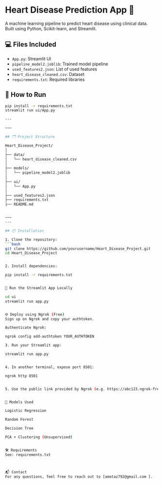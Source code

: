 # Heart Disease Prediction App 💓

A machine learning pipeline to predict heart disease using clinical data.  
Built using Python, Scikit-learn, and Streamlit.

## 💻 Files Included
- `App.py`: Streamlit UI
- `pipeline_model2.joblib`: Trained model pipeline
- `used_features2.json`: List of used features
- `heart_disease_cleaned.csv`: Dataset
- `requirements.txt`: Required libraries

## 🚀 How to Run
```bash
pip install -r requirements.txt
streamlit run ui/App.py

---

~~~

## 🗂️ Project Structure

Heart_Disease_Project/
│
├── data/
│   └── heart_disease_cleaned.csv
│
├── models/
│   └── pipeline_model2.joblib
│
├── ui/
│   └── App.py
│
├── used_features2.json
├── requirements.txt
├── README.md 


~~~
---

## 📦 Installation

1. Clone the repository:
```bash
git clone https://github.com/yourusername/Heart_Disease_Project.git
cd Heart_Disease_Project


2. Install dependencies:

pip install -r requirements.txt


🚀 Run the Streamlit App Locally

cd ui
streamlit run app.py


🌐 Deploy using Ngrok (Free)
Sign up on Ngrok and copy your authtoken.

Authenticate Ngrok:

ngrok config add-authtoken YOUR_AUTHTOKEN

3. Run your Streamlit app:

streamlit run app.py


4. In another terminal, expose port 8501:

ngrok http 8501


5. Use the public link provided by Ngrok (e.g. https://abc123.ngrok-free.app).


🧠 Models Used

Logistic Regression

Random Forest

Decision Tree

PCA + Clustering (Unsupervised)


🛠 Requirements
See: requirements.txt



📬 Contact
For any questions, feel free to reach out to [amotaz792@gmail.com ].
